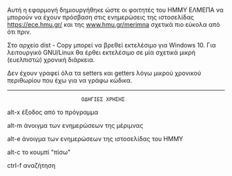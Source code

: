 Αυτή η εφαρμογή δημιουργήθηκε ώστε οι φοιτητές του ΗΜΜΥ ΕΛΜΕΠΑ να μπορούν να έχουν πρόσβαση στις
ενημερώσεις της ιστοσελίδας https://ece.hmu.gr/ και της www.hmu.gr/merimna σχετικά πιο εύκολα
από ότι πριν. 

Στο αρχείο dist - Copy μπορεί να βρεθεί εκτελέσιμο για Windows 10. Για λειτουργικό GNU/Linux
θα έρθει εκτελέσιμο σε μία σχετικά μικρή (ευελπιστώ) χρονική διάρκεια.

Δεν έχουν γραφεί όλα τα setters και getters λόγω μικρού χρονικού περιθωρίου που έχω για να γράφω κώδικα.

--------------------------------------------------------------------------------------------------------
							ΟΔΗΓΙΕΣ ΧΡΗΣΗΣ

alt-x έξοδος από το πρόγραμμα

alt-m άνοιγμα των ενημερώσεων της μέριμνας

alt-e άνοιγμα των ενημερώσεων της ιστοσελίδας του ΗΜΜΥ

alt-c το κουμπί "πίσω"

ctrl-f αναζήτηση